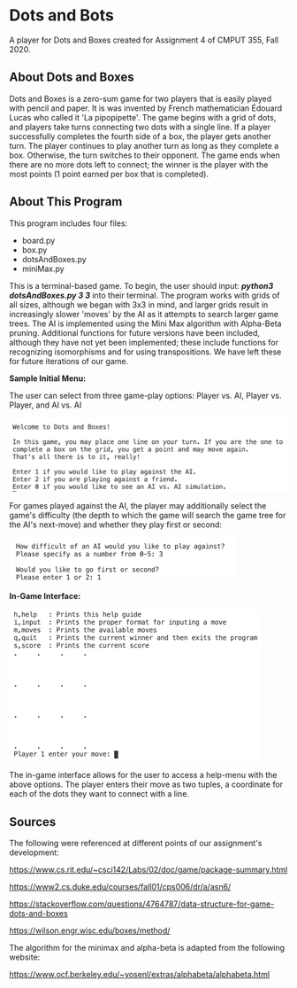 # Dots and Bots

A player for Dots and Boxes created for Assignment 4 of CMPUT 355, Fall 2020. 

## About Dots and Boxes

Dots and Boxes is a zero-sum game for two players that is easily played with pencil and paper. It is was invented by French mathematician Édouard Lucas who called it 'La pipopipette'. The game begins with a grid of dots, and players take turns connecting two dots with a single line. If a player successfully completes the fourth side of a box, the player gets another turn. The player continues to play another turn as long as they complete a box. Otherwise, the turn switches to their opponent. The game ends when there are no more dots left to connect; the winner is the player with the most points (1 point earned per box that is completed). 

## About This Program

This program includes four files:

- board.py
- box.py
- dotsAndBoxes.py
- miniMax.py

This is a terminal-based game. To begin, the user should input: ***python3 dotsAndBoxes.py 3 3*** into their terminal. The program works with grids of all sizes, although we began with 3x3 in mind, and larger grids result in increasingly slower 'moves' by the AI as it attempts to search larger game trees. The AI is implemented using the Mini Max algorithm with Alpha-Beta pruning. Additional functions for future versions have been included, although they have not yet been implemented; these include functions for recognizing isomorphisms and for using transpositions. We have left these for future iterations of our game.

**Sample Initial Menu:**

The user can select from three game-play options: Player vs. AI, Player vs. Player, and AI vs. AI

<img src="https://github.com/christopher-M-Wood/CMPUT355-Assignment4/blob/master/RMimg1.png" alt="RMimg1" style="zoom:50%;" />



For games played against the AI, the player may additionally select the game's difficulty (the depth to which the game will search the game tree for the AI's next-move) and whether they play first or second:

<img src="https://github.com/christopher-M-Wood/CMPUT355-Assignment4/blob/master/RMimg2.png" alt="RMimg2" style="zoom:50%;" />



**In-Game Interface:**

<img src="https://github.com/christopher-M-Wood/CMPUT355-Assignment4/blob/master/RMimg3.png" alt="RMimg3" style="zoom:50%;" />

The in-game interface allows for the user to access a help-menu with the above options. The player enters their move as two tuples, a coordinate for each of the dots they want to connect with a line.

## Sources

The following were referenced at different points of our assignment's development:

https://www.cs.rit.edu/~csci142/Labs/02/doc/game/package-summary.html

https://www2.cs.duke.edu/courses/fall01/cps006/dr/a/asn6/

https://stackoverflow.com/questions/4764787/data-structure-for-game-dots-and-boxes

https://wilson.engr.wisc.edu/boxes/method/

 The algorithm for the minimax and alpha-beta is adapted from the following website:

https://www.ocf.berkeley.edu/~yosenl/extras/alphabeta/alphabeta.html
